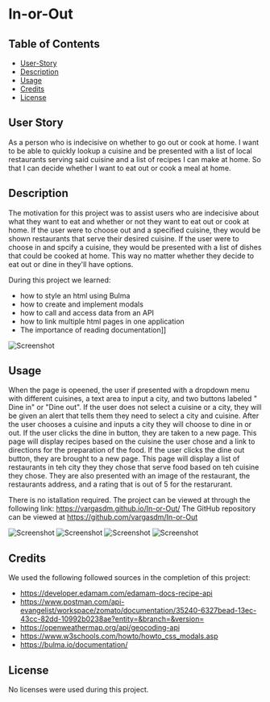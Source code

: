 # In-or-Out

## Table of Contents

- [User-Story](#user-story)
- [Description](#description)
- [Usage](#usage)
- [Credits](#credits)
- [License](#license)

## User Story

As a person who is indecisive on whether to go out or cook at home.
I want to be able to quickly lookup a cuisine and be presented with a list of local restaurants serving said cuisine and a list of recipes I can make at home.
So that I can decide whether I want to eat out or cook a meal at home.

## Description

The motivation for this project was to assist users who are indecisive about what they want to eat and whether or not they want to eat out or cook at home. If the user were to choose out and a specified cuisine, they would be shown restaurants that serve their desired cuisine. If the user were to choose in and spcify a cuisine, they would be presented with a list of dishes that could be cooked at home. This way no matter whether they decide to eat out or dine in they'll have options.

During this project we learned: 
- how to style an html using Bulma
- how to create and implement modals
- how to call and access data from an API
- how to link multiple html pages in one application
- The importance of reading documentation]]

![Screenshot](https://github.com/vargasdm/In-or-Out/blob/main/assets/images/in-or-out.jpg)



## Usage

When the page is opeened, the user if presented with a dropdown menu with different cuisines, a text area to input a city, and two buttons labeled " Dine in" or "Dine out". If the user does not select a cuisine or a city, they will be given an alert that tells them they need to select a city and cuisine. After the user chooses a cuisine and inputs a city they will choose to dine in or out. If the user clicks the dine in button, they are taken to a new page. This page will display recipes based on the cuisine the user chose and a link to directions for the preparation of the food. If the user clicks the dine out button, they are brought to a new page. This page will display a list of restaurants in teh city they they chose that serve food based on teh cuisine they chose. They are also presented with an image of the restaurant, the restaurants address, and a rating that is out of 5 for the restarurant.

There is no istallation required. The project can be viewed at through the following link: https://vargasdm.github.io/In-or-Out/
The GitHub repository can be viewed at https://github.com/vargasdm/In-or-Out

![Screenshot](https://github.com/vargasdm/In-or-Out/blob/main/assets/images/in-or-out-sorry.jpg)
![Screenshot](https://github.com/vargasdm/In-or-Out/blob/main/assets/images/in-or-out-local-storage.jpg)
![Screenshot](https://github.com/vargasdm/In-or-Out/blob/main/assets/images/in-or-out-recipe.jpg)
![Screenshot](https://github.com/vargasdm/In-or-Out/blob/main/assets/images/in-or-out-restaurants.jpg)

## Credits

We used the following followed sources in the completion of this project:

- https://developer.edamam.com/edamam-docs-recipe-api
- https://www.postman.com/api-evangelist/workspace/zomato/documentation/35240-6327bead-13ec-43cc-82dd-10992b0238ae?entity=&branch=&version=
- https://openweathermap.org/api/geocoding-api
- https://www.w3schools.com/howto/howto_css_modals.asp
- https://bulma.io/documentation/

## License

No licenses were used during this project.



